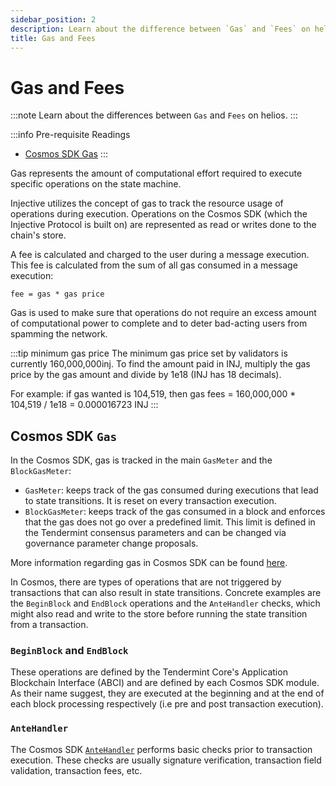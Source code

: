 ```yaml
---
sidebar_position: 2
description: Learn about the difference between `Gas` and `Fees` on helios.
title: Gas and Fees
---
```


# Gas and Fees

:::note
Learn about the differences between `Gas` and `Fees` on helios. 
:::

:::info Pre-requisite Readings

- [Cosmos SDK Gas](https://docs.cosmos.network/main/basics/gas-fees.html)
:::

Gas represents the amount of computational effort required to execute specific operations on the state machine.

Injective utilizes the concept of gas to track the resource usage of operations during execution. Operations on the Cosmos SDK (which the Injective Protocol is built on) are represented as read or writes done to the chain's store.

A fee is calculated and charged to the user during a message execution. This fee is calculated from the sum of all gas consumed in a message execution:

```
fee = gas * gas price
```

Gas is used to make sure that operations do not require an excess amount of computational power to complete and to deter bad-acting users from spamming the network.

:::tip minimum gas price
The minimum gas price set by validators is currently 160,000,000inj. To find the amount paid in INJ, multiply the gas price by the gas amount and divide by 1e18 (INJ has 18 decimals).

For example: if gas wanted is 104,519, then gas fees = 160,000,000 * 104,519 / 1e18 = 0.000016723 INJ
:::

## Cosmos SDK `Gas`

In the Cosmos SDK, gas is tracked in the main `GasMeter` and the `BlockGasMeter`:

- `GasMeter`: keeps track of the gas consumed during executions that lead to state transitions. It is reset on every transaction  execution.
- `BlockGasMeter`: keeps track of the gas consumed in a block and enforces that the gas does not go over a predefined limit. This limit is defined in the Tendermint consensus parameters and can be changed via governance parameter change proposals.

More information regarding gas in Cosmos SDK can be found [here](https://docs.cosmos.network/main/basics/gas-fees.html).

In Cosmos, there are types of operations that are not triggered by transactions that can also result in state transitions. Concrete examples are the  `BeginBlock` and `EndBlock` operations and the `AnteHandler` checks, which might also read and write to the store before running the state transition from a transaction.

### `BeginBlock` and `EndBlock`

These operations are defined by the Tendermint Core's Application Blockchain Interface (ABCI) and are defined by each Cosmos SDK module. As their name suggest, they are executed at the beginning and at the end of each block processing respectively (i.e pre and post transaction execution). 

### `AnteHandler`

The Cosmos SDK [`AnteHandler`](https://docs.cosmos.network/main/basics/gas-fees.html#antehandler)
performs basic checks prior to transaction execution. These checks are usually signature
verification, transaction field validation, transaction fees, etc.

